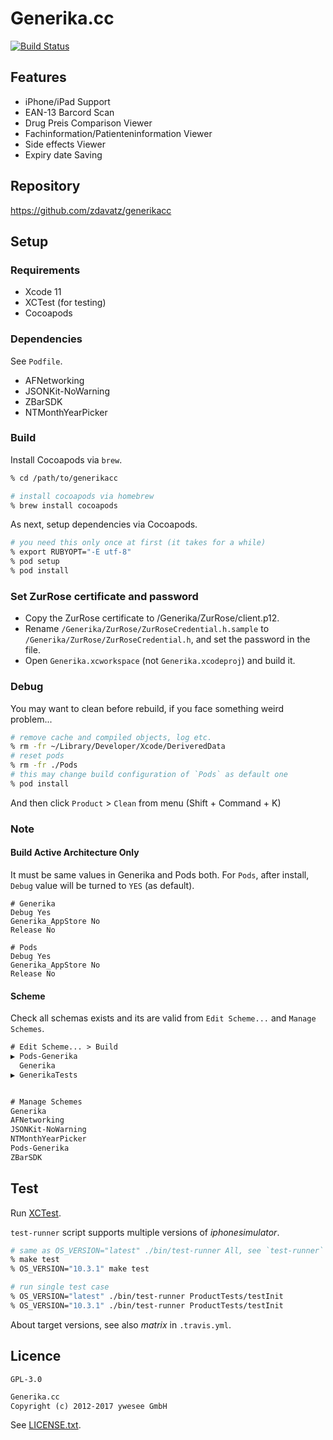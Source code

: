 # Generika.cc

[![Build Status](
https://travis-ci.org/zdavatz/generikacc.svg?branch=master)](
https://travis-ci.org/zdavatz/generikacc)

## Features

* iPhone/iPad Support
* EAN-13 Barcord Scan
* Drug Preis Comparison Viewer
* Fachinformation/Patienteninformation Viewer
* Side effects Viewer
* Expiry date Saving


## Repository

https://github.com/zdavatz/generikacc


## Setup

### Requirements

* Xcode 11
* XCTest (for testing)
* Cocoapods

### Dependencies

See `Podfile`.

* AFNetworking
* JSONKit-NoWarning
* ZBarSDK
* NTMonthYearPicker

### Build

Install Cocoapods via `brew`.

```zsh
% cd /path/to/generikacc

# install cocoapods via homebrew
% brew install cocoapods
```

As next, setup dependencies via Cocoapods.

```zsh
# you need this only once at first (it takes for a while)
% export RUBYOPT="-E utf-8"
% pod setup
% pod install
```

### Set ZurRose certificate and password

- Copy the ZurRose certificate to /Generika/ZurRose/client.p12.
- Rename `/Generika/ZurRose/ZurRoseCredential.h.sample` to `/Generika/ZurRose/ZurRoseCredential.h`, and set the password in the file.
- Open `Generika.xcworkspace` (not `Generika.xcodeproj`) and build it.

### Debug

You may want to clean before rebuild, if you face something weird problem...

```zsh
# remove cache and compiled objects, log etc.
% rm -fr ~/Library/Developer/Xcode/DeriveredData
# reset pods
% rm -fr ./Pods
# this may change build configuration of `Pods` as default one
% pod install
```

And then click `Product` > `Clean` from menu (Shift + Command + K)


### Note

#### Build Active Architecture Only

It must be same values in Generika and Pods both.
For `Pods`, after install, `Debug` value will be turned to `YES` (as default).

```
# Generika
Debug Yes
Generika_AppStore No
Release No

# Pods
Debug Yes
Generika_AppStore No
Release No
```

#### Scheme

Check all schemas exists and its are valid from `Edit Scheme...` and
`Manage Schemes`.

```txt
# Edit Scheme... > Build
▶ Pods-Generika
  Generika
▶ GenerikaTests


# Manage Schemes
Generika
AFNetworking
JSONKit-NoWarning
NTMonthYearPicker
Pods-Generika
ZBarSDK
```

## Test

Run [XCTest](https://developer.apple.com/documentation/xctest?language=objc).

`test-runner` script supports multiple versions of _iphonesimulator_.

```zsh
# same as OS_VERSION="latest" ./bin/test-runner All, see `test-runner` script
% make test
% OS_VERSION="10.3.1" make test

# run single test case
% OS_VERSION="latest" ./bin/test-runner ProductTests/testInit
% OS_VERSION="10.3.1" ./bin/test-runner ProductTests/testInit
```

About target versions, see also _matrix_ in `.travis.yml`.


## Licence

`GPL-3.0`

```txt
Generika.cc
Copyright (c) 2012-2017 ywesee GmbH
```

See [LICENSE.txt](LICENCE).
